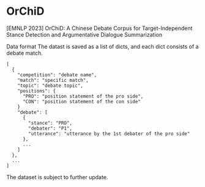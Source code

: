 # OrChiD
[EMNLP 2023] OrChiD: A Chinese Debate Corpus for Target-Independent Stance Detection and Argumentative Dialogue Summarization

Data format
The datast is saved as a list of dicts, and each dict consists of a debate match.
```
[
  {
    "competition": "debate name",
    "match": "specific match",
    "topic": "debate topic",
    "positions": {
      "PRO": "position statement of the pro side",
      "CON": "position statement of the con side"
    }
    "debate": [
      {
        "stance": "PRO",
        "debater": "P1",
        "utterance": "utterance by the 1st debater of the pro side"
      },
      ...
    ]
  },
  ...
]
```

The dataset is subject to further update.
